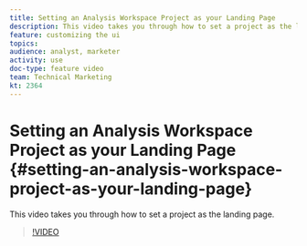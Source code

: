 ```yaml
---
title: Setting an Analysis Workspace Project as your Landing Page
description: This video takes you through how to set a project as the landing page.
feature: customizing the ui
topics: 
audience: analyst, marketer
activity: use
doc-type: feature video
team: Technical Marketing
kt: 2364
---
```


# Setting an Analysis Workspace Project as your Landing Page {#setting-an-analysis-workspace-project-as-your-landing-page}

This video takes you through how to set a project as the landing page.

>[!VIDEO](https://video.tv.adobe.com/v/25460/?quality=12)

